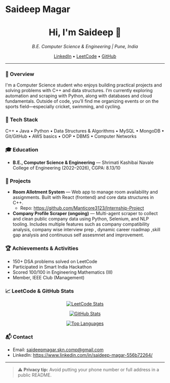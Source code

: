 # Saideep Magar

<!-- Profile README for Manticore3123 -->
<div align="center">
  <h1>Hi, I'm Saideep 👋</h1>
  <p><em>B.E. Computer Science & Engineering | Pune, India</em></p>
  <p>
    <a href="https://www.linkedin.com/in/saideep-magar-556b72264/">LinkedIn</a> •
    <a href="https://leetcode.com/u/Manticore03/">LeetCode</a> •
    <a href="https://github.com/Manticore3123">GitHub</a>
  </p>
</div>

---

### 🚀 Overview
I'm a Computer Science student who enjoys building practical projects and solving problems with C++ and data structures. 
I’m currently exploring automation and scraping with Python, along with databases and cloud fundamentals. 
Outside of code, you’ll find me organizing events or on the sports field—especially cricket, swimming, and cycling.

### 🧰 Tech Stack
C++ • Java • Python • Data Structures & Algorithms • MySQL • MongoDB • Git/GitHub • AWS basics • OOP • DBMS • Computer Networks

### 🎓 Education
- **B.E., Computer Science & Engineering** — Shrimati Kashibai Navale College of Engineering (2022–2026), CGPA: 8.13/10

### 🧩 Projects
- **Room Allotment System** — Web app to manage room availability and assignments. Built with React (frontend) and core data structures in C++.
  - Repo: https://github.com/Manticore3123/Internship-Project
- **Company Profile Scraper (ongoing)** — Multi-agent scraper to collect and clean public company data using Python, Selenium, and NLP tooling. Includes multiple features such as company compatibility analysis, company wise interview prep , dynamic career roadmap ,skill gap analysis and continuous self assesmnet and improvement. 

### 🏆 Achievements & Activities
- 150+ DSA problems solved on LeetCode
- Participated in Smart India Hackathon
- Scored 100/100 in Engineering Mathematics (III)
- Member, IEEE Club (Management)

### 📈 LeetCode & GitHub Stats
<!-- GitHub stats cards (they render via external services when used on GitHub) -->

<div align="center">

<!-- LeetCode Stats -->
[![LeetCode Stats](https://leetcard.jacoblin.cool/Manticore03?ext=contest)](https://leetcode.com/u/Manticore03/)


<!-- GitHub Stats -->
[![GitHub Stats](https://github-readme-stats.vercel.app/api?username=Manticore3123&show_icons=true)](https://github.com/Manticore3123)

<!-- Top Languages -->
[![Top Languages](https://github-readme-stats.vercel.app/api/top-langs/?username=Manticore3123&layout=compact)](https://github.com/Manticore3123)


</div>

### 📬 Contact
- Email: saideepmagar.skn.comp@gmail.com
- LinkedIn: https://www.linkedin.com/in/saideep-magar-556b72264/

---

> ⚠️ **Privacy tip:** Avoid putting your phone number or full address in a public README.
